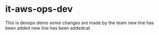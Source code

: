 # it-aws-ops-dev
This is devops demo
some changes are made by the team
 new line has been added
 new line has been addedcat